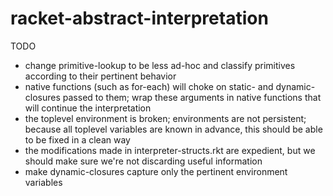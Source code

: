 racket-abstract-interpretation
==============================

TODO
- change primitive-lookup to be less ad-hoc and classify primitives according to their pertinent behavior
- native functions (such as for-each) will choke on static- and dynamic-closures passed to them; wrap these arguments in native functions that will continue the interpretation
- the toplevel environment is broken; environments are not persistent; because all toplevel variables are known in advance, this should be able to be fixed in a clean way
- the modifications made in interpreter-structs.rkt are expedient, but we should make sure we're not discarding useful information
- make dynamic-closures capture only the pertinent environment variables

